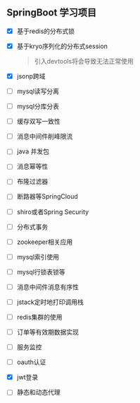 
## SpringBoot 学习项目


- [x] 基于redis的分布式锁
- [x] 基于kryo序列化的分布式session
    > 引入devtools将会导致无法正常使用
- [x] jsonp跨域

- [ ] mysql读写分离 
- [ ] mysql分库分表 
- [ ] 缓存双写一致性 
- [ ] 消息中间件削峰限流 
- [ ] java 并发包
- [ ] 消息幂等性 
- [ ] 布隆过滤器 
- [ ] 断路器等SpringCloud 
- [ ] shiro或者Spring Security 
- [ ] 分布式事务 
- [ ] zookeeper相关应用

- [ ] mysql索引使用 
- [ ] mysql行锁表锁等 

- [ ] 消息中间件消息有序性 

- [ ] jstack定时地打印调用栈 
- [ ] redis集群的使用
- [ ] 订单等有效期数据实现 

- [ ] 服务监控


- [ ] oauth认证
- [x] jwt登录
- [ ] 静态和动态代理